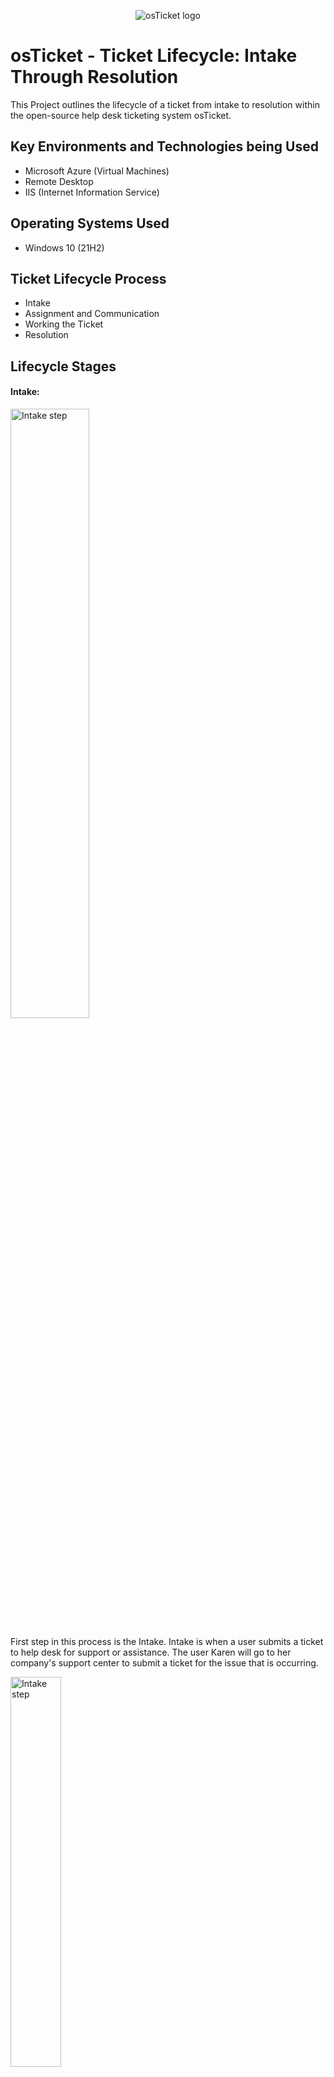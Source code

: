 <p align="center">
<img src="https://i.imgur.com/Clzj7Xs.png" alt="osTicket logo"/>
</p>

<h1>osTicket - Ticket Lifecycle: Intake Through Resolution</h1>
This Project outlines the lifecycle of a ticket from intake to resolution within the open-source help desk ticketing system osTicket.<br />


<h2> Key Environments and Technologies being Used</h2>

- Microsoft Azure (Virtual Machines)
- Remote Desktop
- IIS (Internet Information Service)

<h2>Operating Systems Used </h2>

- Windows 10</b> (21H2)

<h2>Ticket Lifecycle Process</h2>

- Intake
- Assignment and Communication
- Working the Ticket
- Resolution

<h2>Lifecycle Stages</h2>

<h4>Intake:</h4>

<p> 
<img src="https://i.imgur.com/qUh8ijV.jpeg" height="50%" width="50%" alt="Intake step"/>
</p>
<p>
 First step in this process is the Intake. Intake is when a user submits a ticket to help desk for support or assistance. The user Karen will go to her company's support center to submit a ticket for the issue that is occurring. 
</p>
<p>
  <img src="https://i.imgur.com/umrlS0Y.jpeg" height="40%" width="40%" alt="Intake step"/>
</p>
<p>
  Now once Karen is logged into her account she will begin to fill out a form that will have a help topic, ticket details, and a issue summary. When that is completed she will just submit it and go from there. 
</p>
<p>
   <img src="https://i.imgur.com/fJaTuS3.jpeg" height="40%" width="40%" alt="Intake step"/>
</p>
<p>
  In the picture above, karen submitted the ticket and now an agent will be able to communicate with her about the issue that is occurring. This is important to continue to give updates and keep the user in the loop about whats going and/if there are any solutions. 
</p>
<br />

<h4>Assignment and Communication:</h4>

<p>
<img src="https://i.imgur.com/Iqa7ZA9.png" height="40%" width="40%" alt="Assignment and Communication"/>
</p>
  The second step is Assignment and Communication. As we can see above the problem that is occuring is a mobile/online banking issue. This will be assigned to a certain department and a SLA will be set as well as the severity/time for this ticket. 
</p>
<p>
  <img src="https://i.imgur.com/AuRB9nZ.jpeg" height="40%" width="40%" alt="Assignment and Communication"/>
  </p>
  <p>
    Here you can see that the agent John made an update to the ticket. He updated the SLA and also added a comment about the entire system needing to be fixed. The user Karen is able to see this update as well, letting her know what is being done.
  </p>
<br />

<h4>Working the Ticket:</h4>

<p>
<img src="https://i.imgur.com/AuRB9nZ.jpeg" height="40%" width="40%" alt="Working Ticket"/>
</p>
<p>
Next Step is working the ticket. This ticket was assigned to the online banking team. Agent Jane has officially took over thid ticket and is now working it, figuring out a solution. Agent Jane did indeed figure out a solution. Continuing to update the user, she replied to the ticket stating whas was going on and what needed to be done to fix the problem. 
</p>
<br />

<h4>Resolution:</h4>

<p>
<img src="https://i.imgur.com/7W7tfqZ.png" height="40%" width="40%" alt="Resolution"/> 
</p>
<p>
Finally, a resolution was found. Agent Jane responded to the ticket stating that the system is going to need several updates. She will be restarting the system and running the updates, shouldn't take to long and the system will be back up shortly. Once this is completed. Jane can now mark that ticket as resolved, when she goes back to the dashboard she shouldn't see that ticket anymore. If you do want to see that ticket you can go to your closed tickets and pull it up.  
</p>
<br />

